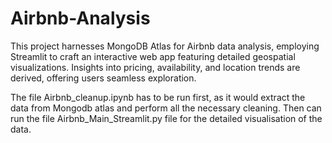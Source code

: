# Airbnb-Analysis
This project harnesses MongoDB Atlas for Airbnb data analysis, employing Streamlit to craft an interactive web app featuring detailed geospatial visualizations. Insights into pricing, availability, and location trends are derived, offering users seamless exploration.

The file Airbnb_cleanup.ipynb has to be run first, as it would extract the data from Mongodb atlas and perform all the necessary cleaning.
Then can run the file Airbnb_Main_Streamlit.py file for the detailed visualisation of the data.
